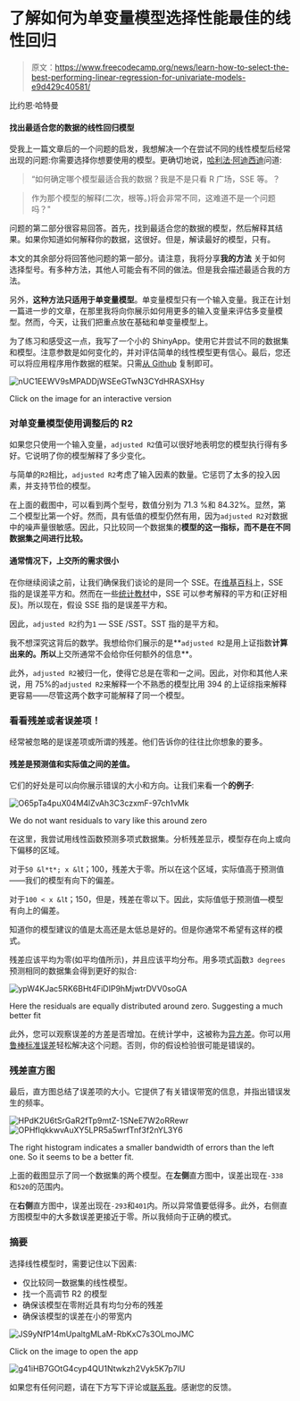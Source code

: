 # 了解如何为单变量模型选择性能最佳的线性回归

> 原文：<https://www.freecodecamp.org/news/learn-how-to-select-the-best-performing-linear-regression-for-univariate-models-e9d429c40581/>

比约恩·哈特曼

#### 找出最适合您的数据的线性回归模型

受我上一篇文章后的一个问题的启发，我想解决一个在尝试不同的线性模型后经常出现的问题:你需要选择你想要使用的模型。更确切地说，[哈利法·阿迪西迪](https://www.freecodecamp.org/news/learn-how-to-select-the-best-performing-linear-regression-for-univariate-models-e9d429c40581/undefined)问道:

> “如何确定哪个模型最适合我的数据？我是不是只看 R 广场，SSE 等。？

> 作为那个模型的解释(二次，根等。)将会非常不同，这难道不是一个问题吗？"

问题的第二部分很容易回答。首先，找到最适合您的数据的模型，然后解释其结果。如果你知道如何解释你的数据，这很好。但是，解读最好的模型，只有。

本文的其余部分将回答他问题的第一部分。请注意，我将分享**我的方法** 关于如何选择型号。有多种方法，其他人可能会有不同的做法。但是我会描述最适合我的方法。

另外，**这种方法只适用于单变量模型**。单变量模型只有一个输入变量。我正在计划一篇进一步的文章，在那里我将向你展示如何用更多的输入变量来评估多变量模型。然而，今天，让我们把重点放在基础和单变量模型上。

为了练习和感受这一点，我写了一个小的 ShinyApp。使用它并尝试不同的数据集和模型。注意参数是如何变化的，并对评估简单的线性模型更有信心。最后，您还可以将应用程序用作数据的框架。只需[从 Github](https://github.com/bjoernhartmann/linear_model_selection) 复制即可。

![nUC1EEWV9sMPADDjWSEeGTwN3CYdHRASXHsy](img/4367142473474b90561f37eb4f26e857.png)

Click on the image for an interactive version

### 对单变量模型使用调整后的 R2

如果您只使用一个输入变量，`adjusted R2`值可以很好地表明您的模型执行得有多好。它说明了你的模型解释了多少变化。

与简单的`R2`相比，`adjusted R2`考虑了输入因素的数量。它惩罚了太多的投入因素，并支持节俭的模型。

在上面的截图中，可以看到两个型号，数值分别为 71.3 %和 84.32%。显然，第二个模型比第一个好。然而，具有低值的模型仍然有用，因为`adjusted R2`对数据中的噪声量很敏感。因此，只比较同一个数据集的**模型的这一指标，而不是在不同数据集之间进行比较。**

#### 通常情况下，上交所的需求很小

在你继续阅读之前，让我们确保我们谈论的是同一个 SSE。在[维基百科](https://en.wikipedia.org/wiki/Residual_sum_of_squares)上，SSE 指的是误差平方和。然而在一些[统计教材](https://www.amazon.de/Introductory-Econometrics-International-Jeffrey-Wooldridge/dp/111153439X/ref=sr_1_1?ie=UTF8&qid=1510003022&sr=8-1&keywords=wooldridge+econometrics&dpID=51mK3jyvZ6L&preST=_SX198_BO1,204,203,200_QL40_&dpSrc=srch)中，SSE 可以参考解释的平方和(正好相反)。所以现在，假设 SSE 指的是误差平方和。

因此，`adjusted R2`约为`1` — SSE /SST。SST 指的是平方和。

我不想深究这背后的数学。我想给你们展示的是**`adjusted R2`是用上证指数**计算出来的。所以**上交所通常不会给你任何额外的信息**。

此外，`adjusted R2`被归一化，使得它总是在零和一之间。因此，对你和其他人来说，用 75%的`adjusted R2`来解释一个不熟悉的模型比用 394 的上证综指来解释更容易——尽管这两个数字可能解释了同一个模型。

### 看看残差或者误差项！

经常被忽略的是误差项或所谓的残差。他们告诉你的往往比你想象的要多。

#### 残差是预测值和实际值之间的差值。

它们的好处是可以向你展示错误的大小和方向。让我们来看一个**的例子**:

![O65pTa4puX04M4lZvAh3C3czxmF-97ch1vMk](img/723ba469def63f0caf88838d8551ab9f.png)

We do not want residuals to vary like this around zero

在这里，我尝试用线性函数预测多项式数据集。分析残差显示，模型存在向上或向下偏移的区域。

对于`50 &l*t*; x &l`t；100，残差大于零。所以在这个区域，实际值高于预测值——我们的模型有向下的偏差。

对于`100 < x &l`t；150，但是，残差在零以下。因此，实际值低于预测值—模型有向上的偏差。

知道你的模型建议的值是太高还是太低总是好的。但是你通常不希望有这样的模式。

残差应该平均为零(如平均值所示)，并且应该平均分布。用多项式函数`3 degrees`预测相同的数据集会得到更好的拟合:

![ypW4KJac5RK6BHt4FiDIP9hMjwtrDVV0soGA](img/da241b4530355f8e8af562a6b2b5036a.png)

Here the residuals are equally distributed around zero. Suggesting a much better fit

此外，您可以观察误差的方差是否增加。在统计学中，这被称为[异方差](https://en.wikipedia.org/wiki/Heteroscedasticity)。你可以用[鲁棒标准误差](https://en.wikipedia.org/wiki/Heteroscedasticity-consistent_standard_errors)轻松解决这个问题。否则，你的假设检验很可能是错误的。

### 残差直方图

最后，直方图总结了误差项的大小。它提供了有关错误带宽的信息，并指出错误发生的频率。

![HPdK2U6tSrGaR2fTp9mtZ-1SNeE7W2oRRewr](img/806d17a9f4dbf27a1daec656c6bb7f4c.png)![OPHfIqkkwvAuXY5LPR5a5wrfTnf3f2nYL3Y6](img/271946e764118e6bd15eff5aca505ffe.png)

The right histogram indicates a smaller bandwidth of errors than the left one. So it seems to be a better fit.

上面的截图显示了同一个数据集的两个模型。在**左侧**直方图中，误差出现在`-338`和`520`的范围内。

在**右侧**直方图中，误差出现在`-293`和`401`内。所以异常值要低得多。此外，右侧直方图模型中的大多数误差更接近于零。所以我倾向于正确的模式。

### 摘要

选择线性模型时，需要记住以下因素:

*   仅比较同一数据集的线性模型。
*   找一个高调节 R2 的模型
*   确保该模型在零附近具有均匀分布的残差
*   确保该模型的误差在小的带宽内

![JS9yNfP14mUpaltgMLaM-RbKxC7s3OLmoJMC](img/98d14bfaea7115e71d6b6d749d2b4cb8.png)

Click on the image to open the app

![g41iHB7GOtG4cyp4QU1Ntwkzh2Vyk5K7p7lU](img/bf54be23a4dadbe1143107b2d681343b.png)

如果您有任何问题，请在下方写下评论或[联系我](https://bjoern-hartmann.de)。感谢您的反馈。
